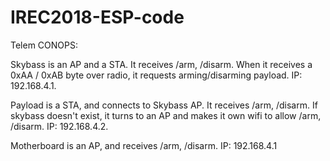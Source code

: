 # IREC2018-ESP-code

Telem CONOPS:

Skybass is an AP and a STA. It receives /arm, /disarm. When it receives a 0xAA / 0xAB byte over radio, it requests arming/disarming payload. IP: 192.168.4.1.

Payload is a STA, and connects to Skybass AP. It receives /arm, /disarm. If skybass doesn't exist, it turns to an AP and makes it own wifi to allow /arm, /disarm. IP: 192.168.4.2. 

Motherboard is an AP, and receives /arm, /disarm. IP: 192.168.4.1